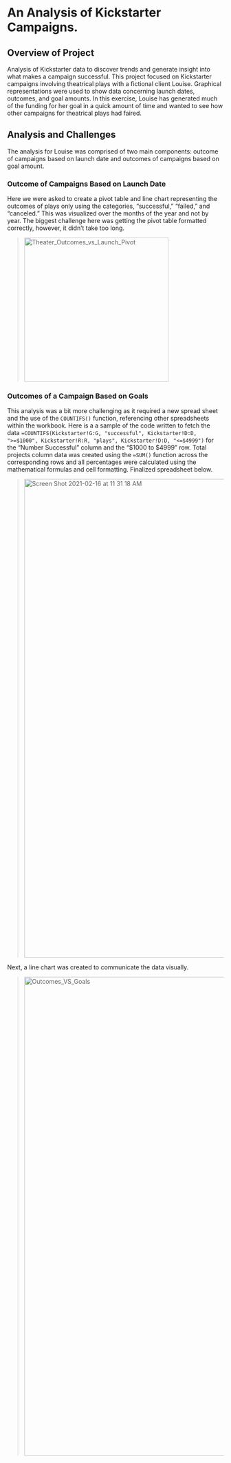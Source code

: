 # An Analysis of Kickstarter Campaigns.

## Overview of Project

Analysis of Kickstarter data to discover trends and generate insight into what makes a campaign successful. This project focused on Kickstarter campaigns involving theatrical plays with a fictional client Louise. Graphical representations were used to show data concerning launch dates, outcomes, and goal amounts. In this exercise, Louise has generated much of the funding for her goal in a quick amount of time and wanted to see how other campaigns for theatrical plays had faired. 

## Analysis and Challenges

The analysis for Louise was comprised of two main components: outcome of campaigns based on launch date and outcomes of campaigns based on goal amount. 

### Outcome of Campaigns Based on Launch Date

Here we were asked to create a pivot table and line chart representing the outcomes of plays only using the categories, “successful,” “failed,” and “canceled.” This was visualized over the months of the year and not by year. The biggest challenge here was getting the pivot table formatted correctly, however, it didn’t take too long. 

><img width="335" alt="Theater_Outcomes_vs_Launch_Pivot" src="https://user-images.githubusercontent.com/78064648/108111333-65562500-7049-11eb-8c85-5c6ae97095d1.png">

>
### Outcomes of a Campaign Based on Goals

This analysis was a bit more challenging as it required a new spread sheet and the use of the `COUNTIFS()` function, referencing other spreadsheets within the workbook. Here is a a sample of the code written to fetch the data `=COUNTIFS(Kickstarter!G:G, "successful", Kickstarter!D:D, ">=$1000", Kickstarter!R:R, "plays", Kickstarter!D:D, "<=$4999")` for the “Number Successful” column and the “$1000 to $4999” row. Total projects column data was created using the `=SUM()` function across the corresponding rows and all percentages were calculated using the mathematical formulas and cell formatting. Finalized spreadsheet below.

><img width="1112" alt="Screen Shot 2021-02-16 at 11 31 18 AM" src="https://user-images.githubusercontent.com/78064648/108112668-46f12900-704b-11eb-8a2e-07c88ecb7334.png">

Next, a line chart was created to communicate the data visually. 
><img width="1113" alt="Outcomes_VS_Goals" src="https://user-images.githubusercontent.com/78064648/108112866-920b3c00-704b-11eb-96c7-2e38a8bac7de.png">



  
